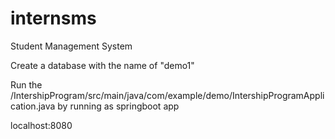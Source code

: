 # internsms
Student Management System

Create a database with the name of "demo1" 

Run the /IntershipProgram/src/main/java/com/example/demo/IntershipProgramApplication.java by running as springboot app

localhost:8080
